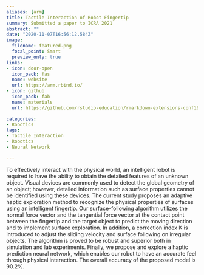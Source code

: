 ```yaml
---
aliases: [arm]
title: Tactile Interaction of Robot Fingertip
summary: Submitted a paper to ICRA 2021 
abstract: ""
date: "2020-11-07T16:56:12.584Z"
image:
  filename: featured.png
  focal_point: Smart
  preview_only: true
links:
- icon: door-open
  icon_pack: fas
  name: website
  url: https://arm.rbind.io/
- icon: github
  icon_pack: fab
  name: materials
  url: https://github.com/rstudio-education/rmarkdown-extensions-conf19

categories:
- Robotics
tags:
- Tactile Interaction
- Robotics
- Neural Network

---
```


To effectively interact with the physical world, an intelligent robot is required to have the ability to obtain the detailed features of an unknown object. Visual devices are commonly used to detect the global geometry of an object; however, detailed information such as surface properties cannot be identified using these devices. The current study proposes an adaptive haptic exploration method to recognize the physical properties of surfaces using an intelligent fingertip. Our surface-following algorithm utilizes the normal force vector and the tangential force vector at the contact point between the fingertip and the target object to predict the moving direction and to implement surface exploration. In addition, a correction index K is introduced to adjust the sliding velocity and surface following on irregular objects. The algorithm is proved to be robust and superior both in simulation and lab experiments. Finally, we propose and explore a haptic prediction neural network, which enables our robot to have an accurate feel through physical interaction. The overall accuracy of the proposed model is 90.2%.